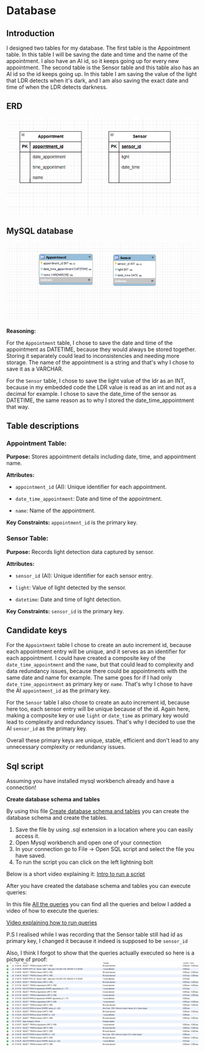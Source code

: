 # Database

## Introduction 
I designed two tables for my database. The first table is the Appointment table. In this table I will be saving the date and
time and the name of the appointment. I also have an AI id, so it keeps going up for every new appointment. The second table
is the Sensor table and this table also has an AI id so the id keeps going up. In this table I am saving the value of 
the light that LDR detects when it's dark, and I am also saving the exact date and time of when the LDR detects
darkness.

## ERD

![uml-diagram](../assets/appointments_erd.png)

## MySQL database
![database-diagram](../assets/appointments_database.png)

**Reasoning:**

For the `Appointment` table, I chose to save the date and time of the appointment as DATETIME, because they would 
always be stored together. Storing it separately could lead to inconsistencies and needing more storage. The name of the
appointment is a string and that's why I chose to save it as a VARCHAR.

For the `Sensor` table, I chose to save the light value of the ldr as an INT, because in my embedded code the LDR value 
is read as an int and not as a decimal for example. I chose to save the date_time of the sensor as DATETIME, the same 
reason as to why I stored the date_time_appointment that way.

## Table descriptions

### Appointment Table:

**Purpose:** Stores appointment details including date, time, and appointment name.

**Attributes:**

- `appointment_id` (AI): Unique identifier for each appointment.

- `date_time_appointment`: Date and time of the appointment.

- `name`: Name of the appointment.
 
**Key Constraints:** `appointment_id` is the primary key.

### Sensor Table:

**Purpose:** Records light detection data captured by sensor.

**Attributes:**

- `sensor_id` (AI): Unique identifier for each sensor entry.

- `light`: Value of light detected by the sensor.

- `datetime`: Date and time of light detection.

**Key Constraints:** `sensor_id` is the primary key.

## Candidate keys

For the `Appointment` table I chose to create an auto increment id, because each appointment entry will be unique, and it 
serves as an identifier for each appointment. I could have created a composite key of the `date_time_appointment` and the
`name`, but that could lead to complexity and data redundancy issues, because there could be appointments with the same 
date and name for example. The same goes for if I had only `date_time_appointment` as primary key or `name`. That's why
I chose to have the AI `appointment_id` as the primary key. 

For the `Sensor` table I also chose to create an auto increment id, because here too, each sensor entry will be unique
because of the id. Again here, making a composite key or use `light` or `date_time` as primary key would lead to complexity
and redundancy issues. That's why I decided to use the AI `sensor_id` as the primary key.

Overall these primary keys are unique, stable, efficient and don't lead to any unnecessary complexity or redundancy issues.

## Sql script
Assuming you have installed mysql workbench already and have a connection!

**Create database schema and tables**

By using this file [Create database schema and tables](../web/sql_scripts/create_db.md) you can create the database schema
and create the tables.

1. Save the file by using .sql extension in a location where you can easily access it.
2. Open Mysql workbench and open one of your connection
3. In your connection go to File -> Open SQL script and select the file you have saved.
4. To run the script you can click on the left lightning bolt

Below is a short video explaining it:
[Intro to run a script](https://youtu.be/HASmQIaTziQ)

After you have created the database schema and tables you can execute queries:

In this file [All the queries](../web/sql_scripts/queries.md) you can find all the queries and below I added a video of how
to execute the queries: 

[Video explaining how to run queries](https://youtu.be/oIEXxbkNfRY)

P.S I realised while I was recording that the Sensor table still had id as primary key, I changed it because it indeed
is supposed to be `sensor_id`

Also, I think I forgot to show that the queries actually executed so here is a picture of proof:
![proof](../assets/proof_queries.jpg)

